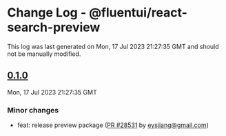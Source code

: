 # Change Log - @fluentui/react-search-preview

This log was last generated on Mon, 17 Jul 2023 21:27:35 GMT and should not be manually modified.

<!-- Start content -->

## [0.1.0](https://github.com/microsoft/fluentui/tree/@fluentui/react-search-preview_v0.1.0)

Mon, 17 Jul 2023 21:27:35 GMT

### Minor changes

- feat: release preview package ([PR #28531](https://github.com/microsoft/fluentui/pull/28531) by eysjiang@gmail.com)
